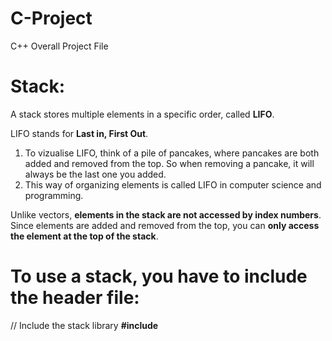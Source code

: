 # C-Project
C++ Overall Project File

# Stack:
A stack stores multiple elements in a specific order, called **LIFO**.

LIFO stands for **Last in, First Out**. 
1) To vizualise LIFO, think of a pile of pancakes, where pancakes are both added and removed from the top. So when removing a pancake, it will always be the last one you added. 
2) This way of organizing elements is called LIFO in computer science and programming.

Unlike vectors, **elements in the stack are not accessed by index numbers**. Since elements are added and removed from the top, you can **only access the element at the top of the stack**.

# To use a stack, you have to include the <stack> header file:

// Include the stack library
**#include <stack>**

